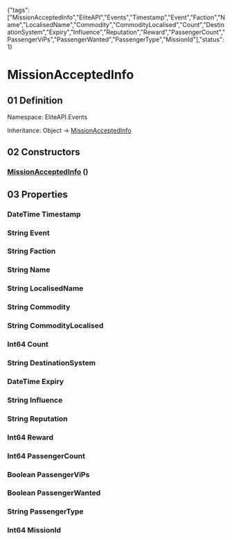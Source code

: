 {"tags":["MissionAcceptedInfo","EliteAPI","Events","Timestamp","Event","Faction","Name","LocalisedName","Commodity","CommodityLocalised","Count","DestinationSystem","Expiry","Influence","Reputation","Reward","PassengerCount","PassengerViPs","PassengerWanted","PassengerType","MissionId"],"status":1}

# MissionAcceptedInfo

## 01 Definition

Namespace: <span class='code'>EliteAPI.Events</span>

Inheritance: <span class='code'>Object</span> → <span class='code'>[MissionAcceptedInfo](../../EliteAPI/Events/MissionAcceptedInfo.html)</span>

## 02 Constructors

### <span class='code'>[MissionAcceptedInfo](../../EliteAPI/Events/MissionAcceptedInfo.html)</span> ()

## 03 Properties

### <span class='code'>DateTime</span> Timestamp

### <span class='code'>String</span> Event

### <span class='code'>String</span> Faction

### <span class='code'>String</span> Name

### <span class='code'>String</span> LocalisedName

### <span class='code'>String</span> Commodity

### <span class='code'>String</span> CommodityLocalised

### <span class='code'>Int64</span> Count

### <span class='code'>String</span> DestinationSystem

### <span class='code'>DateTime</span> Expiry

### <span class='code'>String</span> Influence

### <span class='code'>String</span> Reputation

### <span class='code'>Int64</span> Reward

### <span class='code'>Int64</span> PassengerCount

### <span class='code'>Boolean</span> PassengerViPs

### <span class='code'>Boolean</span> PassengerWanted

### <span class='code'>String</span> PassengerType

### <span class='code'>Int64</span> MissionId

